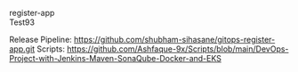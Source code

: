 register-app
<br>
Test93

Release Pipeline: https://github.com/shubham-sihasane/gitops-register-app.git
Scripts: https://github.com/Ashfaque-9x/Scripts/blob/main/DevOps-Project-with-Jenkins-Maven-SonaQube-Docker-and-EKS

